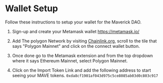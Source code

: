 # Wallet Setup

Follow these instructions to setup your wallet for the Maverick DAO.


1. Sign-up and create your Metamask wallet  https://metamask.io/

1. Add The polygon Network by visiting [Chainlink.org](https://chainlist.org/), scroll to the tile that says "Polygon Mainnet" and click on the connect wallet button.

1. Once done go to the Metamask extension and from the top dropdown where it says Ethereum Mainnet, select Polygon Mainnet.

1. Click on the Import Token Link and add the following address to start seeing your MAVE tokens. `0xda8cf1901af043d975c5ce8085ab03d0c803c917`